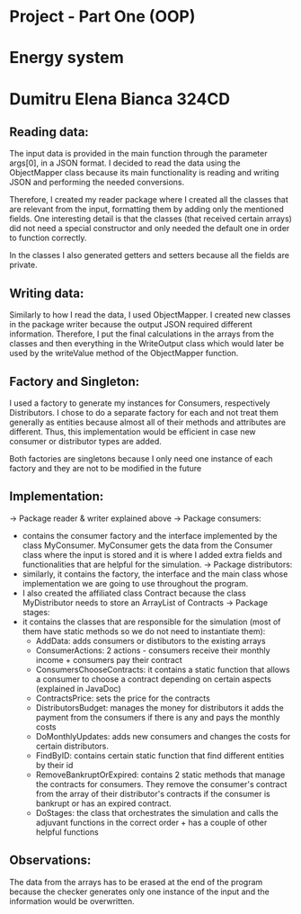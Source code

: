 # Project - Part One (OOP)
# Energy system
# Dumitru Elena Bianca 324CD


## Reading data: 
The input data is provided in the main function through the parameter
args[0], in a JSON format. I decided to read the data using the ObjectMapper 
class because its main functionality is reading and writing JSON and performing
the needed conversions. <br />

Therefore, I created my reader package where I created all the classes 
that are relevant from the input, formatting them by adding only the mentioned
fields. One interesting detail is that the classes (that received certain 
arrays) did not need a special constructor and only needed the default one in 
order to function correctly. <br />

In the classes I also generated getters and setters because all the 
fields are private.


## Writing data:
Similarly to how I read the data, I used ObjectMapper. I created new
classes in the package writer because the output JSON required different information. Therefore, I put the final calculations in the arrays from the 
classes and then everything in the WriteOutput class which would later be used
by the writeValue method of the ObjectMapper function. 


## Factory and Singleton:
I used a factory to generate my instances for Consumers, respectively
Distributors. I chose to do a separate factory for each and not treat them
generally as entities because almost all of their methods and attributes are
different. Thus, this implementation would be efficient in case new consumer or
distributor types are added. <br />

Both factories are singletons because I only need one instance of 
each factory and they are not to be modified in the future


## Implementation:
-> Package reader & writer explained above
-> Package consumers:
  - contains the consumer factory and the interface implemented by
  the class MyConsumer. MyConsumer gets the data from the Consumer
  class where the input is stored and it is where I added extra
  fields and functionalities that are helpful for the simulation.
-> Package distributors:
  - similarly, it contains the factory, the interface and the main
  class whose implementation we are going to use throughout the
  program.
  - I also created the affiliated class Contract because the class
  MyDistributor needs to store an ArrayList of Contracts
-> Package stages:
  - it contains the classes that are responsible for the 
  simulation (most of them have static methods so we do not need
  to instantiate them):
    * AddData: adds consumers or distibutors to the existing
      arrays 
    * ConsumerActions: 2 actions - consumers receive their
      monthly income + consumers pay their contract
    * ConsumersChooseContracts: it contains a static 
      function that allows a consumer to choose a 
      contract depending on certain aspects (explained
      in JavaDoc)
    * ContractsPrice: sets the price for the contracts
    * DistributorsBudget: manages the money for distributors
      it adds the payment from the consumers if there
      is any and pays the monthly costs
    * DoMonthlyUpdates: adds new consumers and changes the
      costs for certain distributors.
    * FindByID: contains certain static function that find
      different entities by their id
    * RemoveBankruptOrExpired: contains 2 static methods
      that manage the contracts for consumers. They
      remove the consumer's contract from the array
      of their distributor's contracts if the consumer
      is bankrupt or has an expired contract.
    * DoStages: the class that orchestrates the simulation
      and calls the adjuvant functions in the correct
      order + has a couple of other helpful functions

## Observations:
The data from the arrays has to be erased at the end of the program
because the checker generates only one instance of the input and the information
would be overwritten.
